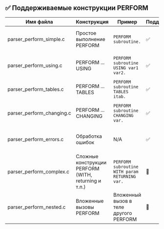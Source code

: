 ## ✅ Поддерживаемые конструкции PERFORM

| Имя файла                 | Конструкция                                          | Пример                                         | Поддерживается | Комментарий                                              |
| ------------------------- | ---------------------------------------------------- | ---------------------------------------------- | -------------- | -------------------------------------------------------- |
| parser_perform_simple.c   | Простое выполнение PERFORM                           | `PERFORM subroutine.`                          | ✅             | Полная поддержка простой формы PERFORM                   |
| parser_perform_using.c    | PERFORM ... USING                                    | `PERFORM subroutine USING var1 var2.`          | ✅             | Поддержка передачи параметров USING                      |
| parser_perform_tables.c   | PERFORM ... TABLES                                   | `PERFORM subroutine TABLES itab.`              | ✅             | Обработка передачи таблиц                                |
| parser_perform_changing.c | PERFORM ... CHANGING                                 | `PERFORM subroutine CHANGING var.`             | ✅             | Поддержка передачи параметров CHANGING                   |
| parser_perform_errors.c   | Обработка ошибок                                     | N/A                                            | ✅             | Вывод и обработка ошибок при парсинге                    |
| parser_perform_complex.c  | Сложные конструкции PERFORM (WITH, returning и т.п.) | `PERFORM subroutine WITH param RETURNING var.` | 🔲             | Частичная поддержка, требует доработки сложных вариантов |
| parser_perform_nested.c   | Вложенные вызовы PERFORM                             | Вложенный вызов в теле другого PERFORM         | 🔲             | Частично поддерживается, нужна доработка                 |
